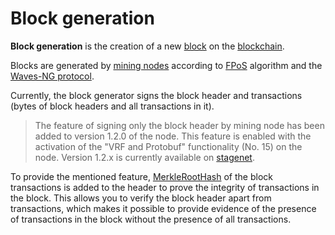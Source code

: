# Block generation

**Block generation** is the creation of a new [block](/en/blockchain/block) on the [blockchain](/en/blockchain/blockchain).

Blocks are generated by [mining nodes](/en/blockchain/node/mining-node) according to [FPoS](/en/blockchain/waves-protocol/fair-pos) algorithm and the [Waves-NG protocol](/en/blockchain/waves-protocol/waves-ng-protocol).

Currently, the block generator signs the block header and transactions (bytes of block headers and all transactions in it).

> The feature of signing only the block header by mining node has been added to version 1.2.0 of the node. This feature is enabled with the activation of the "VRF and Protobuf" functionality (No. 15) on the node.
Version 1.2.x is currently available on [stagenet](/en/blockchain/blockchain-network/stage-network).

To provide the mentioned feature, [MerkleRootHash](https://en.wikipedia.org/wiki/Merkle_tree) of the block transactions is added to the header to prove the integrity of transactions in the block. This allows you to verify the block header apart from transactions, which makes it possible to provide evidence of the presence of transactions in the block without the presence of all transactions.

